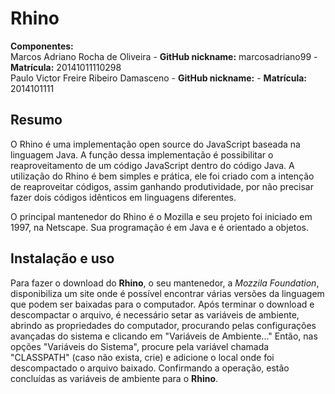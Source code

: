 # Rhino

<b>Componentes:</b><br/>
Marcos Adriano Rocha de Oliveira - <b>GitHub nickname:</b> marcosadriano99 - <b>Matrícula:</b> 20141011110298<br/>
Paulo Victor Freire Ribeiro Damasceno - <b>GitHub nickname:</b> - <b>Matrícula:</b> 2014101111

<h2>Resumo</h2>

<p> O Rhino é uma implementação open source do JavaScript baseada na linguagem Java. A função dessa implementação é possibilitar o reaproveitamento de um código JavaScript dentro do código Java. A utilização do Rhino é bem simples e prática, ele foi criado com a intenção de reaproveitar códigos, assim ganhando produtividade, por não precisar fazer dois códigos idênticos em linguagens diferentes. </p>
<p> O principal mantenedor do Rhino é o Mozilla e seu projeto foi iniciado em 1997, na Netscape. Sua programação é em Java e é orientado a objetos. 
</p>

<h2>Instalação e uso</h2>

<p>Para fazer o download do <b>Rhino</b>, o seu mantenedor, a <i>Mozzila Foundation</i>, disponibiliza um site onde é possível encontrar várias versões da linguagem que podem ser baixadas para o computador. Após terminar o download e descompactar o arquivo, é necessário setar as variáveis de ambiente, abrindo as propriedades do computador, procurando pelas configurações avançadas do sistema e clicando em "Variáveis de Ambiente..." Então, nas opções "Variáveis do Sistema", procure pela variável chamada "CLASSPATH" (caso não exista, crie) e adicione o local onde foi descompactado o arquivo baixado. Confirmando a operação, estão concluídas as variáveis de ambiente para o <b>Rhino</b>.</p>
<p></p>
